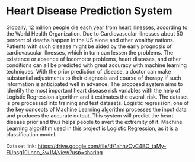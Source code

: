# Heart Disease Prediction System
Globally, 12 million people die each year from heart illnesses, according to the World Health Organization. 
Due to Cardiovascular illnesses about 50 percent of deaths happen in the US alone and other wealthy nations. 
Patients with such disease might be aided by the early prognosis of cardiovascular illnesses, which in turn 
can lessen the problems. The existence or absence of locomotor problems, heart diseases, and other conditions 
can all be predicted with great accuracy with machine learning techniques. With the prior prediction of disease, 
a doctor can make substantial adjustments to their diagnosis and course of therapy if such information is anticipated 
well in advance. The proposed system aims to identify the most important heart disease risk variables with the help of 
Logistic Regression algorithm and it estimates the overall risk. The dataset is pre processed into training and test datasets. 
Logistic regression, one of the key concepts of Machine Learning algorithm processes the input data and produces the accurate output. 
This system will predict the heart disease prior and thus helps people to avert the extremity of it. Machine Learning algorithm used 
in this project is Logistic Regression, as it is a classification model.

Dataset link: https://drive.google.com/file/d/1ahhvCyC4BO_taMy-FUpsg10Lnco_3w1M/view?usp=sharing

